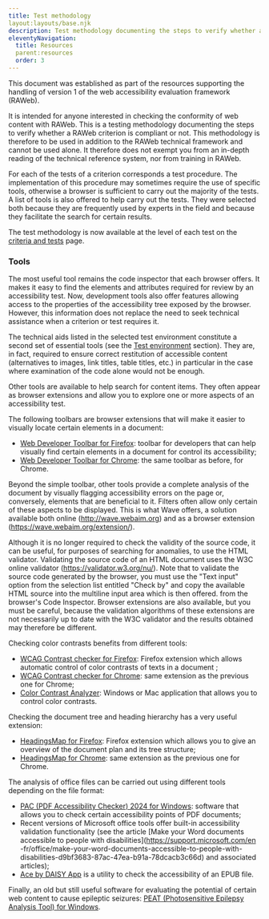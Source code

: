 ```yaml
---
title: Test methodology
layout:layouts/base.njk
description: Test methodology documenting the steps to verify whether a RAWeb criterion is compliant or not
eleventyNavigation:
  title: Resources
  parent:resources
  order: 3
---
```


This document was established as part of the resources supporting the handling of version 1 of the web accessibility evaluation framework (RAWeb).

It is intended for anyone interested in checking the conformity of web content with RAWeb. This is a testing methodology documenting the steps to verify whether a RAWeb criterion is compliant or not. This methodology is therefore to be used in addition to the RAWeb technical framework and cannot be used alone. It therefore does not exempt you from an in-depth reading of the technical reference system, nor from training in RAWeb.

For each of the tests of a criterion corresponds a test procedure. The implementation of this procedure may sometimes require the use of specific tools, otherwise a browser is sufficient to carry out the majority of the tests.
A list of tools is also offered to help carry out the tests. They were selected both because they are frequently used by experts in the field and because they facilitate the search for certain results.

<div class="fr-callout"><p class="fr-text--lg">
The test methodology is now available at the level of each test on the <a href="criteres.html">criteria and tests</a> page.</p>
</div>

### Tools

The most useful tool remains the code inspector that each browser offers. It makes it easy to find the elements and attributes required for review by an accessibility test. Now, development tools also offer features allowing access to the properties of the accessibility tree exposed by the browser. However, this information does not replace the need to seek technical assistance when a criterion or test requires it.

The technical aids listed in the selected test environment constitute a second set of essential tools (see the [Test environment](environment.html/#content) section). They are, in fact, required to ensure correct restitution of accessible content (alternatives to images, link titles, table titles, etc.) in particular in the case where examination of the code alone would not be enough.

Other tools are available to help search for content items. They often appear as browser extensions and allow you to explore one or more aspects of an accessibility test.

The following toolbars are browser extensions that will make it easier to visually locate certain elements in a document:

- [Web Developer Toolbar for Firefox](https://addons.mozilla.org/fr/firefox/addon/web-developer/): toolbar for developers that can help visually find certain elements in a document for control its accessibility;
- [Web Developer Toolbar for Chrome](https://chrome.google.com/webstore/detail/web-developer/bfbameneiokkgbdmiekhjnmfkcnldhhm?hl=fr): the same toolbar as before, for Chrome.

Beyond the simple toolbar, other tools provide a complete analysis of the document by visually flagging accessibility errors on the page or, conversely, elements that are beneficial to it. Filters often allow only certain of these aspects to be displayed. This is what Wave offers, a solution available both online (http://wave.webaim.org) and as a browser extension (https://wave.webaim.org/extension/).

Although it is no longer required to check the validity of the source code, it can be useful, for purposes of searching for anomalies, to use the HTML validator. Validating the source code of an HTML document uses the W3C online validator (https://validator.w3.org/nu/). Note that to validate the source code generated by the browser, you must use the "Text input" option from the selection list entitled "Check by" and copy the available HTML source into the multiline input area which is then offered. from the browser's Code Inspector.
Browser extensions are also available, but you must be careful, because the validation algorithms of these extensions are not necessarily up to date with the W3C validator and the results obtained may therefore be different.

Checking color contrasts benefits from different tools:

- [WCAG Contrast checker for Firefox](https://addons.mozilla.org/fr/firefox/addon/wcag-contrast-checker/): Firefox extension which allows automatic control of color contrasts of texts in a document ;
- [WCAG Contrast checker for Chrome](https://chromewebstore.google.com/detail/wcag-color-contrast-check/plnahcmalebffmaghcpcmpaciebdhgdf): same extension as the previous one for Chrome;
- [Color Contrast Analyzer](https://developer.paciellogroup.com/resources/contrastanalyser/): Windows or Mac application that allows you to control color contrasts.

Checking the document tree and heading hierarchy has a very useful extension:

- [HeadingsMap for Firefox](https://addons.mozilla.org/fr/firefox/addon/headingsmap/): Firefox extension which allows you to give an overview of the document plan and its tree structure;
- [HeadingsMap for Chrome](https://chrome.google.com/webstore/detail/headingsmap/flbjommegcjonpdmenkdiocclhjacmbi): same extension as the previous one for Chrome.

The analysis of office files can be carried out using different tools depending on the file format:

- [PAC (PDF Accessibility Checker) 2024 for Windows](https://pac.pdf-accessibility.org/en): software that allows you to check certain accessibility points of PDF documents;
- Recent versions of Microsoft office tools offer built-in accessibility validation functionality (see the article [Make your Word documents accessible to people with disabilities](https://support.microsoft.com/en -fr/office/make-your-word-documents-accessible-to-people-with-disabilities-d9bf3683-87ac-47ea-b91a-78dcacb3c66d) and associated articles);
- [Ace by DAISY App](https://inclusivepublishing.org/toolbox/ace-by-daisy-app/) is a utility to check the accessibility of an EPUB file.

Finally, an old but still useful software for evaluating the potential of certain web content to cause epileptic seizures: [PEAT (Photosensitive Epilepsy Analysis Tool) for Windows](https://trace.umd.edu/peat).
